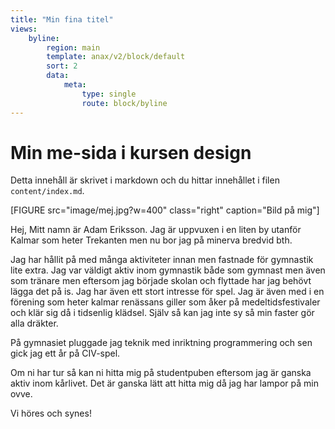 ```yaml
---
title: "Min fina titel"
views: 
    byline:
        region: main
        template: anax/v2/block/default
        sort: 2
        data:
            meta:
                type: single
                route: block/byline
---
```

Min me-sida i kursen design
=========================

Detta innehåll är skrivet i markdown och du hittar innehållet i filen `content/index.md`.

[FIGURE src="image/mej.jpg?w=400" class="right" caption="Bild på mig"]

Hej, Mitt namn är Adam Eriksson. Jag är uppvuxen i en liten by utanför Kalmar som heter Trekanten men nu bor jag på minerva bredvid bth.

Jag har hållit på med många aktiviteter innan men fastnade för gymnastik lite extra. Jag var väldigt aktiv inom gymnastik både som gymnast men även som tränare men eftersom jag började skolan och flyttade har jag behövt lägga det på is. Jag har även ett stort intresse för spel. Jag är även med i en förening som heter kalmar renässans giller som åker på medeltidsfestivaler och klär sig då i tidsenlig klädsel. Själv så kan jag inte sy så min faster gör alla dräkter.

På gymnasiet pluggade jag teknik med inriktning programmering och sen gick jag ett år på CIV-spel.

Om ni har tur så kan ni hitta mig på studentpuben eftersom jag är ganska aktiv inom kårlivet. Det är ganska lätt att hitta mig då jag har lampor på min ovve.

Vi höres och synes!
